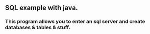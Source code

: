 ## SQL example with java.

### This program allows you to enter an sql server and create databases & tables & stuff.
